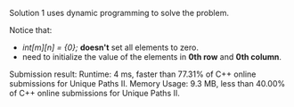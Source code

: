 Solution 1 uses dynamic programming to solve the problem. 

Notice that:
- *int[m][n] = {0};* **doesn't** set all elements to zero.
- need to initialize the value of the elements in **0th row** and **0th column**. 

Submission result:
Runtime: 4 ms, faster than 77.31% of C++ online submissions for Unique Paths II.
Memory Usage: 9.3 MB, less than 40.00% of C++ online submissions for Unique Paths II.
